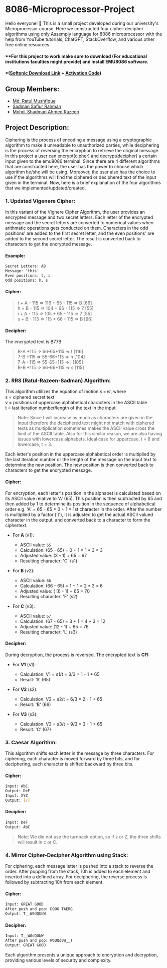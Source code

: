 # 8086-Microprocessor-Project

Hello everyone! 👋 This is a small project developed during our university's Microprocessor course. Here we constructed four cipher-decipher algorithms using only Assemply language for 8086 microprocessor with the help from YouTube tutorials, ChatGPT, StackOverflow, and various other free online resources.

#### **For this project to work make sure to download (For educational institutions faculties might provide) and install EMU8086 software. 
#### *([Softonic Download Link](https://emu8086-microprocessor-emulator.en.softonic.com/download) + [Activation Code](https://gist.github.com/joao-neves95/8cb68b4904226efc28f5f1fb2ce65f33#gistcomment-5046549)) 

## Group Members:
- [Md. Ratul Mushfique](https://www.facebook.com/ratul.mushfique/)
- [Sadman Safiur Rahman](https://www.facebook.com/sadmansafiur.rahman)
- [Mohd. Shadman Ahmed Razeen](https://www.facebook.com/profile.php?id=100008473509371)

## Project Description:
Ciphering is the process of encoding a message using a cryptographic algorithm to make it unreadable to unauthorized parties, while deciphering is the process of reversing the encryption to retrieve the original message. In this project a user can encrypt(cipher) and decrypt(decipher) a certain input given to the emu8086 terminal. Since there are 4 different algorithms that are constructed here, the user has the power to choose which algorithm he/she will be using. Moreover, the user also has the choice to use if the algorithms will find the ciphered or deciphered text of the input given in the terminal. Now, here is a brief explanation of the four algorithms that we implemented/updated/created,

### 1. Updated Vigenere Cipher:
In this variant of the Vignere Cipher Algorithm, the user provides an encrypted message and two secret letters. Each letter of the encrypted message and the secret letters are converted to numerical values when arithmatic operations gets conducted on them. Characters in the odd positions' are added to the first secret letter, and the even positions' are added to the second secret letter. The result is converted back to characters to get the encrypted message.

#### Example:
```sh
Secret Letters: AB
Message: ‘this’
Even positions: t, i
Odd positions: h, s
```

#### Cipher:
>t + A - 115 => 116 + 65 - 115 => B [66]  
>h + B - 115 => 104 + 66 - 115 => 7 [55]  
>i + A - 115 => 105 + 65 - 115 => 7 [55]  
>s + B - 115 => 115 + 66 - 115 => B [66]  



#### Decipher:
The encrypted text is B77B  
>B-A +115 => 66-65+115 => t [116]  
>7-B +115 => 55-66+115 => h [104]  
>7-A +115 => 55-65+115 => i [105]  
>B-B +115 => 66-66+115 => s [115]  


### 2. RRS (Ratul-Razeen-Sadman) Algorithm:
This algorithm utilizes the equation of motion 𝑠 = 𝑣𝑡, where  
s = ciphered secret text  
v = positions of uppercase alphabetical characters in the ASCII table  
t = last iteration number/length of the text in the input  

> Note: Since t will increase as much as characters are given in the input therefore the deciphered text might not match with ciphered texts as multiplication sometimes makes the ASCII value cross the limit of the ASCII table. Also for this similar reason, we are also having issues with lowercase alphabets. Ideal case for uppercase, t = 8 and lowercase, t = 3.  

Each letter's position in the uppercase alphabetical order is multiplied by the last iteration number or the length of the message on the input text to determine the new position. The new position is then converted back to characters to get the encrypted message.

#### Cipher:
For encryption, each letter's position in the alphabet is calculated based on its ASCII value relative to 'A' (65). This position is then subtracted by 65 and then added by 1 to determine its position in the sequence of alphabetical order e.g. 'A' = 65 - 65 = 0 + 1 = 1st character in the order. After the number is multiplied by a factor ('t'), it is adjusted to get the actual ASCII valued character in the output, and converted back to a character to form the ciphertext.

- For **A** (v1):
  - ASCII value: `65`
  - Calculation: (65 - 65) = 0 + 1 = 1 * 3 = 3  
  - Adjusted value: (3 - 1) + 65 = 67  
  - Resulting character: 'C' (s1)

- For **B** (v2):
  - ASCII value: `66`
  - Calculation: (66 - 65) = 1 + 1 = 2 * 3 = 6  
  - Adjusted value: \( (6 - 1) + 65 = 70   
  - Resulting character: 'F' (s2)

- For **C** (v3):
  - ASCII value: `67`
  - Calculation: (67 - 65) = 3 + 1 = 4 * 3 = 12  
  - Adjusted value: (12 - 1) + 65 = 76  
  - Resulting character: 'L' (s3)

#### Decipher:
During decryption, the process is reversed.
The encrypted text is **CFI**

- For **V1** (s1):
  - Calculation: V1 = s1/t = 3/3 = 1 - 1 + 65
  - Result: 'A' (65)

- For **V2** (s2):
  - Calculation: V2 = s2/t = 6/3 = 2 - 1 + 65
  - Result: 'B' (66)

- For **V3** (s3):
  - Calculation: V3 = s3/t = 9/3 = 3 - 1 + 65
  - Result: 'C' (67)


### 3. Caesar Algorithm:
This algorithm shifts each letter in the message by three characters. For ciphering, each character is moved forward by three bits, and for deciphering, each character is shifted backward by three bits.  

#### Cipher:
```sh
Input: AbC.
Output: DeF
Input: XYZ
Output: [/]
```

#### Decipher:
```sh
Input: DeF
Output: AbC
```

> Note: We did not use the turnback option, so if z or Z, the three shifts will result in c or C.

### 4. Mirror Cipher-Decipher Algorithm using Stack:
For ciphering, each message letter is pushed into a stack to reverse the order. After popping from the stack, 10h is added to each element and inserted into a defined array. For deciphering, the reverse process is followed by subtracting 10h from each element.

#### Cipher:
```sh
Input: GREAT GOOD
After push and pop: DOOG TAERG
Output: T__W0dQUbW
```

#### Decipher:
```sh
Input: T__W0dQUbW
After push and pop: WbUQd0W__T
Output: GREAT GOOD
```

Each algorithm presents a unique approach to encryption and decryption, providing various levels of security and complexity. 








